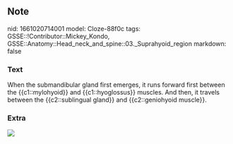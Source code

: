## Note
nid: 1661020714001
model: Cloze-88f0c
tags: GSSE::!Contributor::Mickey_Kondo, GSSE::Anatomy::Head_neck_and_spine::03._Suprahyoid_region
markdown: false

### Text
When the submandibular gland first emerges, it runs forward first between the {{c1::mylohyoid}} and {{c1::hyoglossus}} muscles. And then, it travels between the {{c2::sublingual gland}} and {{c2::geniohyoid muscle}}.

### Extra
<img src="Submandibular-gland.jpg">
